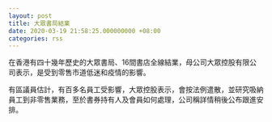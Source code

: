 ```yaml
---
layout: post
title: 大眾書局結業
date: 2020-03-19 21:58:25.000000000 +08:00
categories: rss
---
```


在香港有四十幾年歷史的大眾書局、16間書店全線結業，母公司大眾控股有限公司表示，是受到零售市道低迷和疫情的影響。

有區議員估計，有百多名員工受影響，大眾控股表示，會按法例遣散，並研究吸納員工到非零售業務，至於書券持有人及會員如何處理，公司稱詳情稍後公布跟進安排。
